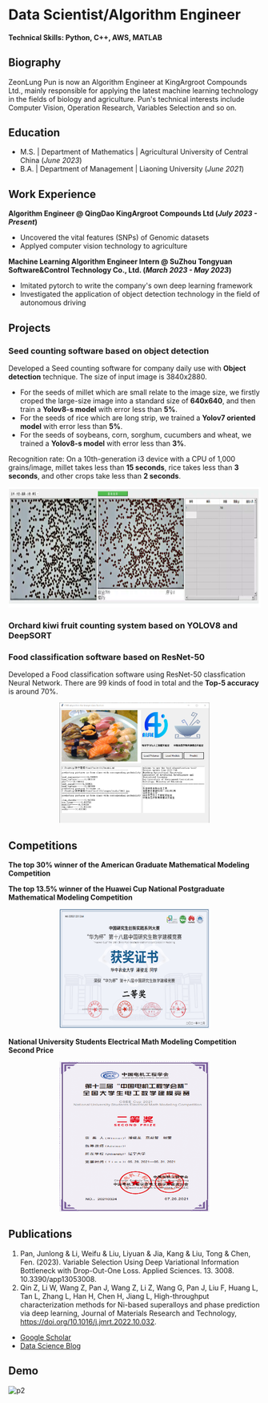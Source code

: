 # Data Scientist/Algorithm Engineer 

#### Technical Skills: Python, C++, AWS, MATLAB

## Biography
ZeonLung Pun is now an Algorithm Engineer at KingArgroot Compounds Ltd., mainly responsible for applying the latest machine learning technology in the fields of biology and agriculture. Pun's technical interests include Computer Vision, Operation Research, Variables Selection and so on. 

## Education					       		
- M.S.  | Department of Mathematics   |  Agricultural University of Central China (_June 2023_)	 			        		
- B.A.  | Department of Management    |  Liaoning University  (_June 2021_)

## Work Experience
**Algorithm Engineer @ QingDao KingArgroot Compounds Ltd (_July 2023 - Present_)**
- Uncovered the vital features (SNPs) of Genomic datasets
- Applyed computer vision technology to agriculture

**Machine Learning Algorithm Engineer Intern @ SuZhou Tongyuan Software&Control Technology Co., Ltd. (_March 2023 - May 2023_)**
- Imitated pytorch to write the company's own deep learning framework
- Investigated the application of object detection technology in the field of autonomous driving


## Projects
### Seed counting software based on object detection


Developed a Seed counting software for company daily use with  **Object detection** technique. The size of input image is 3840x2880.
- For the seeds of millet which are small relate to the image size, we firstly croped the large-size image into a standard size of **640x640**, and then train a **Yolov8-s model** with error less than **5%**.
- For the seeds of rice which are long strip, we trained a **Yolov7 oriented model** with error less than **5%**.
- For the seeds of soybeans, corn, sorghum, cucumbers and wheat,  we trained a **Yolov8-s model**  with error less than **3%**.

Recognition rate: On a 10th-generation i3 device with a CPU of 1,000 grains/image, millet takes less than **15 seconds**, rice takes less than **3 seconds**, and other crops take less than **2 seconds**.


<div align=center>
<img src="/assets/img/project2.png" width="600" height="240">
</div>

### Orchard kiwi fruit counting system based on YOLOV8 and DeepSORT

### Food classification software based on ResNet-50
Developed a Food classification software using ResNet-50 classfication Neural Network. There are 99 kinds of food in total and the **Top-5 accuracy** is around 70%.
<div align=center>
<img src="/assets/img/project1.PNG" width="300" height="240">
</div>

## Competitions
**The top 30% winner of the American Graduate Mathematical Modeling Competition** 

**The top 13.5% winner of the Huawei Cup National Postgraduate Mathematical Modeling Competition** 

<div align=center>
<img src="/assets/img/b1.png" width="300" height="240">
</div>

**National University Students Electrical Math Modeling Competition Second Price**


<div align=center>
<img src="/assets/img/b2.png" width="300" height="300">
</div>





## Publications
1. Pan, Junlong & Li, Weifu & Liu, Liyuan & Jia, Kang & Liu, Tong & Chen, Fen. (2023). Variable Selection Using Deep Variational Information Bottleneck with Drop-Out-One Loss. Applied Sciences. 13. 3008. 10.3390/app13053008. 
2. Qin Z, Li W, Wang Z, Pan J, Wang Z, Li Z, Wang G, Pan J, Liu F, Huang L, Tan L, Zhang L, Han H, Chen H, Jiang L, High-throughput characterization methods for Ni-based superalloys and phase prediction via deep learning, Journal of Materials Research and Technology, https://doi.org/10.1016/j.jmrt.2022.10.032.

- [Google Scholar](https://scholar.google.com/citations?user=j5LYZDYAAAAJ&hl=en)
- [Data Science Blog](https://www.zhihu.com/people/ji-cheng-43-99/posts)

## Demo

![p2](https://github.com/ZeonlungPun/ZeonlungPun.github.io/assets/122013127/8e979cb9-258a-4464-a196-ff8caf9c6e93)


